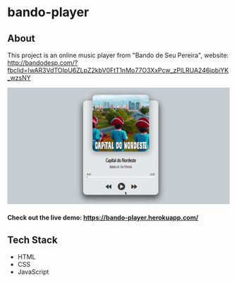 # bando-player

## About
This project is an online music player from "Bando de Seu Pereira", website: http://bandodesp.com/?fbclid=IwAR3VdTOIpU6ZLpZ2kbV0FtT1nMo77O3XxPcw_zPlLRUA246ipbiYK_wzsNY

<img src="https://github.com/TauDuque/bando-player/blob/main/bando1.gif" /> <br>

#### Check out the live demo: https://bando-player.herokuapp.com/

## Tech Stack
<ul>
  <li>HTML
    <li>CSS
      <li>JavaScript
        </ul>

